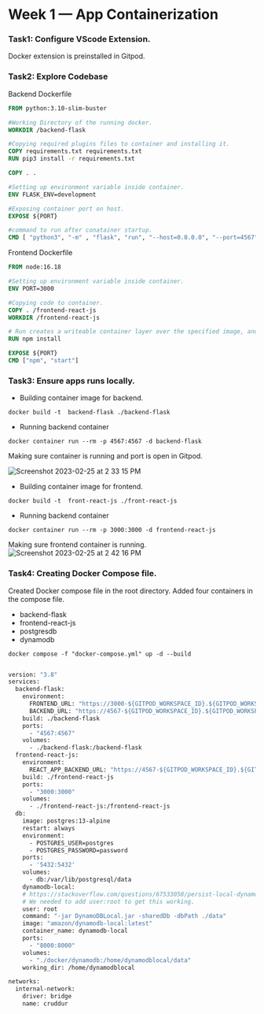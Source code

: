 # Week 1 — App Containerization

### Task1: Configure VScode Extension.

Docker extension is preinstalled in Gitpod.

### Task2: Explore Codebase

Backend Dockerfile
```dockerfile
FROM python:3.10-slim-buster

#Working Directory of the running docker.
WORKDIR /backend-flask

#Copying required plugins files to container and installing it.
COPY requirements.txt requirements.txt
RUN pip3 install -r requirements.txt

COPY . .

#Setting up environment variable inside container.
ENV FLASK_ENV=development

#Exposing container port on host.
EXPOSE ${PORT}

#command to run after conatainer startup.
CMD [ "python3", "-m" , "flask", "run", "--host=0.0.0.0", "--port=4567"]

```

Frontend Dockerfile
```dockerfile
FROM node:16.18

#Setting up environment variable inside container.
ENV PORT=3000

#Copying code to container.
COPY . /frontend-react-js
WORKDIR /frontend-react-js

# Run creates a writeable container layer over the specified image, and then starts it using the specified command
RUN npm install

EXPOSE ${PORT}
CMD ["npm", "start"]

```

### Task3: Ensure apps runs locally.
+ Building container image for backend.
```
docker build -t  backend-flask ./backend-flask
```
+ Running backend container
```
docker container run --rm -p 4567:4567 -d backend-flask
```
Making sure container is running and port is open in Gitpod.

![Screenshot 2023-02-25 at 2 33 15 PM](https://user-images.githubusercontent.com/125124581/221348652-21532a54-1375-4ec7-b628-2a882369f9eb.png)


+ Building container image for frontend.
```
docker build -t  front-react-js ./front-react-js
```
+ Running backend container
```
docker container run --rm -p 3000:3000 -d frontend-react-js
```
Making sure frontend container is running.
![Screenshot 2023-02-25 at 2 42 16 PM](https://user-images.githubusercontent.com/125124581/221348977-7525e15c-81cf-4f8b-a4e3-111cd683d7cf.png)


### Task4: Creating Docker Compose file.
Created Docker compose file in the root directory. Added four containers in the compose file.
+ backend-flask
+ frontend-react-js
+ postgresdb
+ dynamodb

```
docker compose -f "docker-compose.yml" up -d --build 
```

```dockerfile

version: "3.8"
services:
  backend-flask:
    environment:
      FRONTEND_URL: "https://3000-${GITPOD_WORKSPACE_ID}.${GITPOD_WORKSPACE_CLUSTER_HOST}"
      BACKEND_URL: "https://4567-${GITPOD_WORKSPACE_ID}.${GITPOD_WORKSPACE_CLUSTER_HOST}"
    build: ./backend-flask
    ports:
      - "4567:4567"
    volumes:
      - ./backend-flask:/backend-flask
  frontend-react-js:
    environment:
      REACT_APP_BACKEND_URL: "https://4567-${GITPOD_WORKSPACE_ID}.${GITPOD_WORKSPACE_CLUSTER_HOST}"
    build: ./frontend-react-js
    ports:
      - "3000:3000"
    volumes:
      - ./frontend-react-js:/frontend-react-js
  db:
    image: postgres:13-alpine
    restart: always
    environment:
      - POSTGRES_USER=postgres
      - POSTGRES_PASSWORD=password
    ports:
      - '5432:5432'
    volumes: 
      - db:/var/lib/postgresql/data
    dynamodb-local:
    # https://stackoverflow.com/questions/67533058/persist-local-dynamodb-data-in-volumes-lack-permission-unable-to-open-databa
    # We needed to add user:root to get this working.
    user: root
    command: "-jar DynamoDBLocal.jar -sharedDb -dbPath ./data"
    image: "amazon/dynamodb-local:latest"
    container_name: dynamodb-local
    ports:
      - "8000:8000"
    volumes:
      - "./docker/dynamodb:/home/dynamodblocal/data"
    working_dir: /home/dynamodblocal

networks: 
  internal-network:
    driver: bridge
    name: cruddur
```

